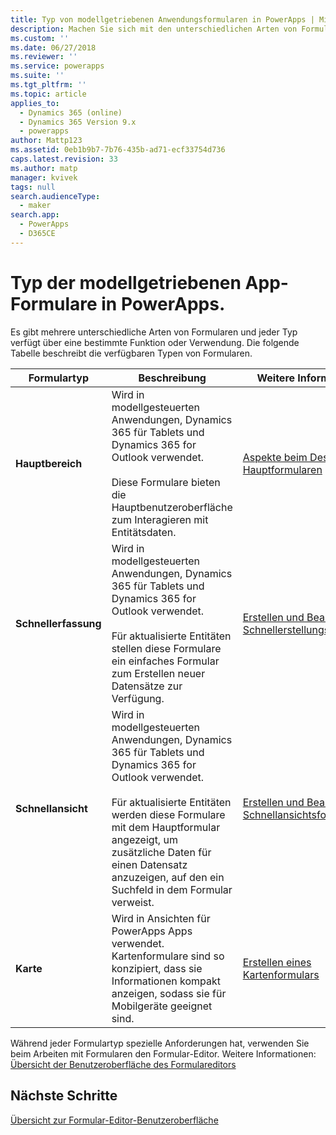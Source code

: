 ```yaml
---
title: Typ von modellgetriebenen Anwendungsformularen in PowerApps | MicrosoftDocs
description: Machen Sie sich mit den unterschiedlichen Arten von Formularen vertraut
ms.custom: ''
ms.date: 06/27/2018
ms.reviewer: ''
ms.service: powerapps
ms.suite: ''
ms.tgt_pltfrm: ''
ms.topic: article
applies_to:
  - Dynamics 365 (online)
  - Dynamics 365 Version 9.x
  - powerapps
author: Mattp123
ms.assetid: 0eb1b9b7-7b76-435b-ad71-ecf33754d736
caps.latest.revision: 33
ms.author: matp
manager: kvivek
tags: null
search.audienceType:
  - maker
search.app:
  - PowerApps
  - D365CE
---
```

# <a name="type-of-model-driven-app-forms-in-powerapps"></a>Typ der modellgetriebenen App-Formulare in PowerApps.

 Es gibt mehrere unterschiedliche Arten von Formularen und jeder Typ verfügt über eine bestimmte Funktion oder Verwendung. Die folgende Tabelle beschreibt die verfügbaren Typen von Formularen.  
  
|Formulartyp|Beschreibung|Weitere Informationen|  
|---------------|-----------------|-----------------|  
|**Hauptbereich**|Wird in modellgesteuerten Anwendungen, Dynamics 365 für Tablets und Dynamics 365 for Outlook verwendet.<br /><br /> Diese Formulare bieten die Hauptbenutzeroberfläche zum Interagieren mit Entitätsdaten.|[Aspekte beim Design von Hauptformularen](design-considerations-main-forms.md)|    
|**Schnellerfassung**|Wird in modellgesteuerten Anwendungen, Dynamics 365 für Tablets und Dynamics 365 for Outlook verwendet.<br /><br /> Für aktualisierte Entitäten stellen diese Formulare ein einfaches Formular zum Erstellen neuer Datensätze zur Verfügung.|[Erstellen und Bearbeiten von Schnellerstellungsformularen](create-edit-quick-view-forms.md) |  
|**Schnellansicht**|Wird in modellgesteuerten Anwendungen, Dynamics 365 für Tablets und Dynamics 365 for Outlook verwendet.<br /><br /> Für aktualisierte Entitäten werden diese Formulare mit dem Hauptformular angezeigt, um zusätzliche Daten für einen Datensatz anzuzeigen, auf den ein Suchfeld in dem Formular verweist.|[Erstellen und Bearbeiten von Schnellansichtsformularen](create-edit-quick-view-forms.md)|  
|**Karte** | Wird in Ansichten für PowerApps Apps verwendet. Kartenformulare sind so konzipiert, dass sie Informationen kompakt anzeigen, sodass sie für Mobilgeräte geeignet sind. | [Erstellen eines Kartenformulars](create-card-forms.md) |

Während jeder Formulartyp spezielle Anforderungen hat, verwenden Sie beim Arbeiten mit Formularen den Formular-Editor. Weitere Informationen: [Übersicht der Benutzeroberfläche des Formulareditors](form-editor-user-interface-legacy.md)


## <a name="next-steps"></a>Nächste Schritte

[Übersicht zur Formular-Editor-Benutzeroberfläche](form-editor-user-interface-legacy.md)
